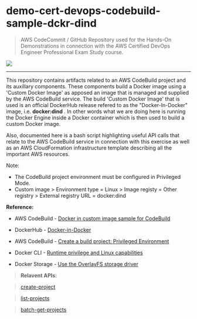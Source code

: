 # demo-cert-devops-codebuild-sample-dckr-dind

> AWS CodeCommit / GitHub Repository used for the Hands-On Demonstrations in connection with the AWS Certified DevOps Engineer Professional Exam Study course.

![](https://codebuild.eu-central-1.amazonaws.com/badges?uuid=eyJlbmNyeXB0ZWREYXRhIjoiazhSSEZCeE1RSUowM3lUVTUyd0lZMDFGYlMzaEl1c1QycGpRRFVSNll3bkVtUTdoQWN6Y2RKc1ZaMjN4RlE2MjVDeUZUNzJwamdDTm5uVVlRbCsxT1lJPSIsIml2UGFyYW1ldGVyU3BlYyI6IjVKalRJc1RpVGlrZXZlbzEiLCJtYXRlcmlhbFNldFNlcmlhbCI6MX0%3D&branch=main)

***

This repository contains artifacts related to an AWS CodeBuild project and its auxillary components. These components build a Docker image using a 'Custom Docker Image' as apposed an image that is managed and supplied by the AWS CodeBuild service. The build 'Custom Docker Image' that is used is an official DockerHub release refered to as the "Docker-In-Docker" image, i.e. **docker:dind** . In other words what we are doing here is running the Docker Engine inside a Docker container which is then used to build a custom Docker image.

Also, documented here is a bash script highlighting useful API calls that relate to the AWS CodeBuild service in connection with this exercise as well as an AWS CloudFormation infrastructure template describing all the important AWS resources.

Note: 

- The CodeBuild project environment must be configured in Privileged Mode.
- Custom image > Environment type = Linux > Image registy = Other registry > External registry URL = docker:dind

**Reference:**

- AWS CodeBuild - [Docker in custom image sample for CodeBuild](https://docs.aws.amazon.com/codebuild/latest/userguide/sample-docker-custom-image.html)

- DockerHub - [Docker-in-Docker](https://hub.docker.com/_/docker/)

- AWS CodeBuild - [Create a build project: Privileged Environment](https://docs.aws.amazon.com/codebuild/latest/userguide/create-project-console.html#create-project-console-environment)

- Docker CLI - [Runtime privilege and Linux capabilities](https://docs.docker.com/engine/reference/run/#runtime-privilege-and-linux-capabilities)

- Docker Storage - [Use the OverlayFS storage driver](https://docs.docker.com/storage/storagedriver/overlayfs-driver/)


> **Relavent APIs:**

> [create-project](https://awscli.amazonaws.com/v2/documentation/api/latest/reference/codebuild/create-project.html)

> [list-projects](https://awscli.amazonaws.com/v2/documentation/api/latest/reference/codebuild/list-projects.html)

> [batch-get-projects](https://awscli.amazonaws.com/v2/documentation/api/latest/reference/codebuild/batch-get-projects.html)
